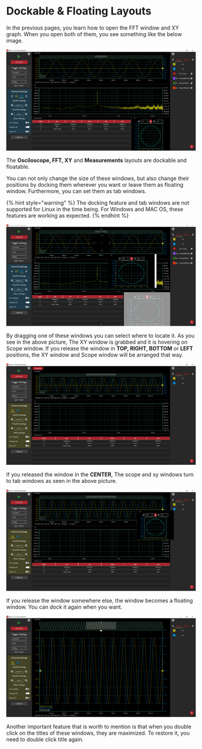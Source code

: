 # Dockable & Floating Layouts

In the previous pages, you learn how to open the FFT window and XY graph. When you open both of them, you see something like the below image.

![](../../../../.gitbook/assets/image%20%2859%29.png)

The **Osciloscope, FFT, XY** and **Measurements** layouts are dockable and floatable. 

You can not only change the size of these windows, but also change their positions by docking them wherever you want or leave them as floating window. Furthermore, you can set them as tab windows.

{% hint style="warning" %}
The docking feature and tab windows are not supported for Linux in the time being. For Windows and MAC OS, these features are working as expected.
{% endhint %}

![](../../../../.gitbook/assets/image%20%2844%29.png)

By dragging one of these windows you can select where to locate it. As you see in the above picture, The XY window is grabbed and it is hovering on Scope window. If you release the window in **TOP, RIGHT, BOTTOM** or **LEFT** positions, the XY window and Scope window will be arranged that way. 

![](../../../../.gitbook/assets/image%20%28123%29.png)

If you released the window in the **CENTER**, The scope and xy windows turn to tab windows as seen in the above picture.

![](../../../../.gitbook/assets/image%20%2841%29.png)

If you release the window somewhere else, the window becomes a floating window. You can dock it again when you want. 

![](../../../../.gitbook/assets/image%20%2845%29.png)

Another important feature that is worth to mention is that when you double click on the titles of these windows, they are maximized. To restore it, you need to double click title again.





